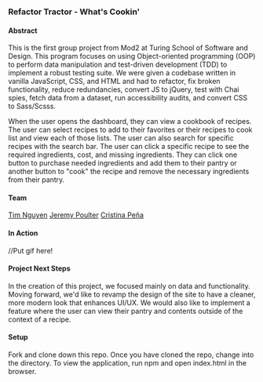 ### Refactor Tractor - What's Cookin'

#### Abstract
This is the first group project from Mod2 at Turing School of Software and Design. This program focuses on using Object-oriented programming (OOP) to perform data manipulation and test-driven development (TDD) to implement a robust testing suite. We were given a codebase written in vanilla JavaScript, CSS, and HTML and had to refactor, fix broken functionality, reduce redundancies, convert JS to jQuery, test with Chai spies, fetch data from a dataset, run accessibility audits, and convert CSS to Sass/Scsss.

When the user opens the dashboard, they can view a cookbook of recipes. The user can select recipes to add to their favorites or their recipes to cook list and view each of those lists. The user can also search for specific recipes with the search bar. The user can click a specific recipe to see the required ingredients, cost, and missing ingredients. They can click one button to purchase needed ingredients and add them to their pantry or another button to "cook" the recipe and remove the necessary ingredients from their pantry.

#### Team
[Tim Nguyen](https://github.com/TimNguyen21)
[Jeremy Poulter](https://github.com/J-Poulter)
[Cristina Peña](https://github.com/CLPena)

#### In Action
//Put gif here!

#### Project Next Steps
In the creation of this project, we focused mainly on data and functionality. Moving forward, we'd like to revamp the design of the site to have a cleaner, more modern look that enhances UI/UX. We would also like to implement a feature where the user can view their pantry and contents outside of the context of a recipe.

#### Setup
Fork and clone down this repo.
Once you have cloned the repo, change into the directory.
To view the application, run npm and open index.html in the browser.
